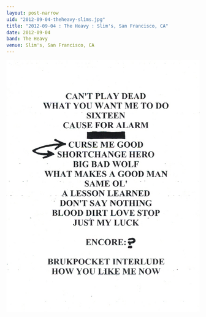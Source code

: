 ```yaml
---
layout: post-narrow
uid: "2012-09-04-theheavy-slims.jpg"
title: "2012-09-04 : The Heavy : Slim's, San Francisco, CA"
date: 2012-09-04
band: The Heavy
venue: Slim's, San Francisco, CA
---
```


<div class="showcase">
  <img src="/img/2012/09/20120904-TheHeavy-Slims.jpg" alt="2012-09-04-theheavy-slims.jpg">
</div>
